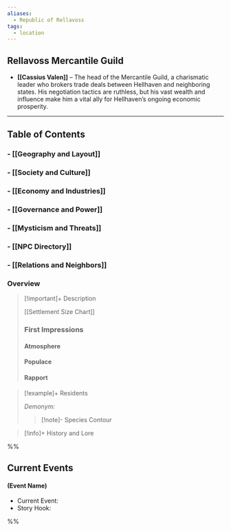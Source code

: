 ```yaml
---
aliases:
  - Republic of Rellavoss
tags:
  - location
---
```

## **Rellavoss Mercantile Guild**

- **[[Cassius Valen]]** – The head of the Mercantile Guild, a charismatic leader who brokers trade deals between Hellhaven and neighboring states. His negotiation tactics are ruthless, but his vast wealth and influence make him a vital ally for Hellhaven’s ongoing economic prosperity.
---
## Table of Contents

### - [[Geography and Layout]]
### - [[Society and Culture]]
### - [[Economy and Industries]]
### - [[Governance and Power]]
### - [[Mysticism and Threats]]
### - [[NPC Directory]]
### - [[Relations and Neighbors]]

### Overview

>[!important]+ Description
>
>[[Settlement Size Chart]]
>
>### First Impressions
>#### Atmosphere
>
>#### Populace
>
>#### Rapport

> [!example]+ Residents
> 
> *Demonym:*
> 
> >[!note]- Species Contour

> [!info]+ History and Lore

%%

<h2>Current Events</h2>

#### **(Event Name)**

- Current Event:
- Story Hook:

%%